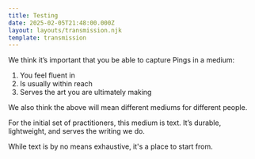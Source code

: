 ```yaml
---
title: Testing
date: 2025-02-05T21:48:00.000Z
layout: layouts/transmission.njk
template: transmission
---
```

We think it’s important that you be able to capture Pings in a medium:

1. You feel fluent in
2. Is usually within reach
3. Serves the art you are ultimately making

We also think the above will mean different mediums for different people.

For the initial set of practitioners, this medium is text. It’s durable, lightweight, and serves the writing we do.

While text is by no means exhaustive, it's a place to start from.
